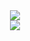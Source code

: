 <div align="center">
  <a href="https://github.com/NBprojekt">
    <img src="https://github-readme-stats.vercel.app/api?username=nbprojekt&count_private=true&bg_color=90,48cdff,0a3582&title_color=fff&text_color=fff" />
  </a>
</div>
<div align="center">
  <a href="https://github.com/NBprojekt">
    <img src="https://github-readme-stats.vercel.app/api/top-langs/?username=nbprojekt&bg_color=100,0a3582,48cdff&title_color=fff&text_color=fff" />
  </a>
</div>
